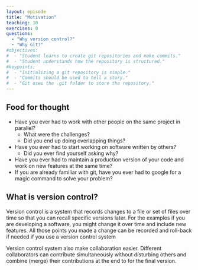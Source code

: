 ```yaml
---
layout: episode
title: "Motivation"
teaching: 10
exercises: 0
questions:
  - "Why version control?"
  - "Why Git?"
#objectives:
#  - "Student learns to create git repositories and make commits."
#  - "Student understands how the repository is structured."
#keypoints:
#  - "Initializing a git repository is simple."
#  - "Commits should be used to tell a story."
#  - "Git uses the .git folder to store the repository."
---
```


## Food for thought

- Have you ever had to work with other people on the same project in parallel?
  - What were the challenges?
  - Did you end up doing overlapping things?
- Have you ever had to start working on software written by others?
  - Did you ever find yourself asking why?
- Have you ever had to maintain a production version of your code and work on
  new features at the same time?
- If you are already familiar with git, have you ever had to google for
  a magic command to solve your problem?

## What is version control?

Version control is a system that records changes to a file or set of files over time
so that you can recall specific versions later.
For the examples if you are developing a software, you might change it over time and include
new features. All those points you made a change can be recorded and roll-back if needed if
you use a version control system

Version control system also make collaboration easier. Different collaborators can
contribute simultaneously without disturbing others and combine (merge) their
contributions at the end to for the final version.
